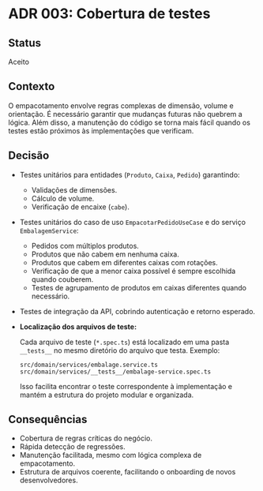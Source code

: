 # ADR 003: Cobertura de testes

## Status

Aceito

## Contexto

O empacotamento envolve regras complexas de dimensão, volume e orientação. É necessário garantir que mudanças futuras não quebrem a lógica. Além disso, a manutenção do código se torna mais fácil quando os testes estão próximos às implementações que verificam.

## Decisão

- Testes unitários para entidades (`Produto`, `Caixa`, `Pedido`) garantindo:
  - Validações de dimensões.
  - Cálculo de volume.
  - Verificação de encaixe (`cabe`).
- Testes unitários do caso de uso `EmpacotarPedidoUseCase` e do serviço `EmbalagemService`:
  - Pedidos com múltiplos produtos.
  - Produtos que não cabem em nenhuma caixa.
  - Produtos que cabem em diferentes caixas com rotações.
  - Verificação de que a menor caixa possível é sempre escolhida quando couberem.
  - Testes de agrupamento de produtos em caixas diferentes quando necessário.
- Testes de integração da API, cobrindo autenticação e retorno esperado.

- **Localização dos arquivos de teste:**

  Cada arquivo de teste (`*.spec.ts`) está localizado em uma pasta `__tests__` no mesmo diretório do arquivo que testa. Exemplo:

  ```
  src/domain/services/embalage.service.ts
  src/domain/services/__tests__/embalage-service.spec.ts
  ```

  Isso facilita encontrar o teste correspondente à implementação e mantém a estrutura do projeto modular e organizada.

## Consequências

- Cobertura de regras críticas do negócio.
- Rápida detecção de regressões.
- Manutenção facilitada, mesmo com lógica complexa de empacotamento.
- Estrutura de arquivos coerente, facilitando o onboarding de novos desenvolvedores.
